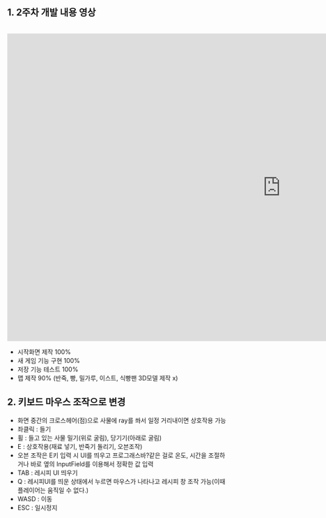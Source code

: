 ## 1. 2주차 개발 내용 영상

<br>

<iframe width="1253" height="705" src="https://www.youtube.com/embed/_VmQ3L9GYZc" frameborder="0" allow="accelerometer; autoplay; clipboard-write; encrypted-media; gyroscope; picture-in-picture" allowfullscreen></iframe>

<br>

- 시작화면 제작 100%
- 새 게임 기능 구현 100%
- 저장 기능 테스트 100%
- 맵 제작 90% (반죽, 빵, 밀가루, 이스트, 식빵팬 3D모델 제작 x)

## 2. 키보드 마우스 조작으로 변경

- 화면 중간의 크로스헤어(점)으로 사물에 ray를 쏴서 일정 거리내이면 상호작용 가능
- 좌클릭 : 들기
- 휠 : 들고 있는 사물 밀기(위로 굴림), 당기기(아래로 굴림)
- E : 상호작용(재료 넣기, 반죽기 돌리기, 오븐조작)
- 오븐 조작은 E키 입력 시 UI를 띄우고 프로그래스바?같은 걸로 온도, 시간을 조절하거나 바로 옆의 InputField를 이용해서 정확한 값 입력
- TAB : 레시피 UI 띄우기
- Q : 레시피UI를 띄운 상태에서 누르면 마우스가 나타나고 레시피 창 조작 가능(이때 플레이어는 움직일 수 없다.)
- WASD : 이동
- ESC : 일시정지
